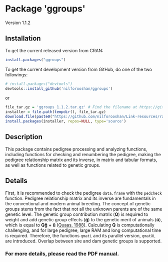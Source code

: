 # Package 'ggroups'

Version 1.1.2

## Installation

To get the current released version from CRAN:

```r
install.packages("ggroups")
```

To get the current development version from GitHub, do one of the two followings:

```r
# install.packages("devtools")
devtools::install_github('nilforooshan/ggroups')
```

or

```r
file_tar.gz = 'ggroups_1.1.2.tar.gz' # Find the filename at https://github.com/nilforooshan/Link-resources/raw/master/link_resources/
installer = file.path(tempdir(), file_tar.gz)
download.file(paste0("https://github.com/nilforooshan/Link-resources/raw/master/link_resources/", file_tar.gz), destfile=installer)
install.packages(installer, repos=NULL, type='source')
```

## Description

This package contains pedigree processing and analyzing functions, including functions for checking and renumbering the pedigree, making the pedigree relationship matrix and its inverse, in matrix and tabular formats, as well as functions related to genetic groups.

## Details

First, it is recommended to check the pedigree `data.frame` with the `pedcheck` function. Pedigree relationship matrix and its inverse are fundamentals in the conventional and modern animal breeding. The concept of genetic groups stems from the fact that not all the unknown parents are of the same genetic level. The genetic group contribution matrix (**Q**) is required to weight and add genetic group effects (**&gcirc;**) to the genetic merit of animals (**&ucirc;**), which is equal to **Q&gcirc;** + **&ucirc;** ([Quaas, 1988](https://doi.org/10.3168/jds.S0022-0302(88)79691-5)). Calculating **Q** is computationally challenging, and for large pedigree, large RAM and long computational time is required. Therefore, the functions `qmatL` and its parallel version, `qmatXL` are introduced. Overlap between sire and dam genetic groups is supported.

### For more details, please read the PDF manual.
